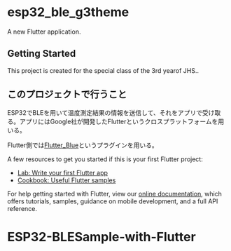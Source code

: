 # esp32_ble_g3theme

A new Flutter application.

## Getting Started

This project is created for the special class of the 3rd yearof JHS..

## このプロジェクトで行うこと
ESP32でBLEを用いて温度測定結果の情報を送信して、それをアプリで受け取る。アプリにはGoogle社が開発したFlutterというクロスプラットフォームを用いる。

Flutter側では[Flutter_Blue](https://pub.dev/packages/flutter_blue)というプラグインを用いる。


A few resources to get you started if this is your first Flutter project:

- [Lab: Write your first Flutter app](https://flutter.dev/docs/get-started/codelab)
- [Cookbook: Useful Flutter samples](https://flutter.dev/docs/cookbook)

For help getting started with Flutter, view our
[online documentation](https://flutter.dev/docs), which offers tutorials,
samples, guidance on mobile development, and a full API reference.
# ESP32-BLESample-with-Flutter
